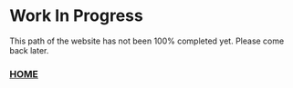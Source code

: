 # Work In Progress
This path of the website has not been 100% completed yet. Please come back later.
### [HOME](https://kdoeodkdokdkdkdododiieieie.github.io/)
